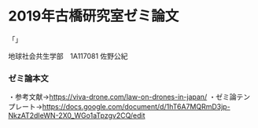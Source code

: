 # 2019年古橋研究室ゼミ論文

「」

地球社会共生学部　1A117081 佐野公紀
### ゼミ論本文


・参考文献→https://viva-drone.com/law-on-drones-in-japan/
・ゼミ論テンプレート→https://docs.google.com/document/d/1hT6A7MQRmD3jp-NkzAT2dIeWN-2X0_WGo1aTpzgv2CQ/edit


